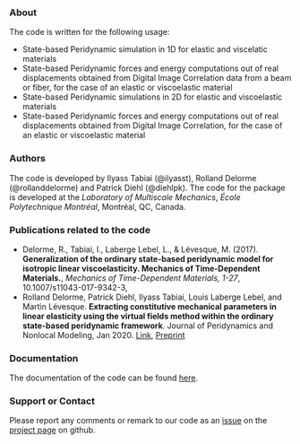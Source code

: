 ### About

The code is written for the following usage:
* State-based Peridynamic simulation in 1D for elastic and viscelatic materials
* State-based Peridynamic forces and energy computations out of real displacements obtained from Digital Image Correlation data from a beam or fiber, for the case of an elastic or viscoelastic material
* State-based Peridynamic simulations in 2D for elastic and viscoelastic materials
* State-based Peridynamic forces and energy computations out of real displacements obtained from Digital Image Correlation, for the case of an elastic or viscoelastic material

### Authors 
The code is developed by Ilyass Tabiai (@ilyasst), Rolland Delorme (@rollanddelorme) and Patrick Diehl (@diehlpk). The code for the package is developed at the _Laboratory of Multiscale Mechanics_, _École Polytechnique Montréal_, Montréal, QC, Canada.

### Publications related to the code

* Delorme, R., Tabiai, I., Laberge Lebel, L., & Lévesque, M. (2017). **Generalization of the ordinary state-based peridynamic model for isotropic linear viscoelasticity. Mechanics of Time-Dependent Materials.**, _Mechanics of Time-Dependent Materials, 1-27_, 10.1007/s11043-017-9342-3, 
* Rolland Delorme, Patrick Diehl, Ilyass Tabiai, Louis Laberge Lebel, and Martin
Lévesque. **Extracting constitutive mechanical parameters in linear elasticity using the virtual fields method within the ordinary state-based peridynamic framework**. Journal of Peridynamics and Nonlocal Modeling, Jan 2020. [Link](https://link.springer.com/article/10.1007%2Fs42102-019-00025-7), [Preprint](https://engrxiv.org/uv8m7/)


### Documentation

The documentation of the code can be found [here](http://lm2-poly.github.io/PeriPyDIC/doc/html/index.html).

### Support or Contact
Please report any comments or remark to our code as an [issue](https://github.com/lm2-poly/PeriPyDIC/issues) on the [project page](https://github.com/lm2-poly/PeriPyDIC) on github.
